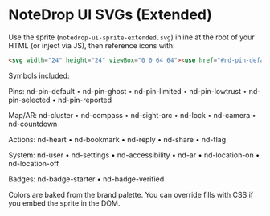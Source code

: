 # NoteDrop UI SVGs (Extended)
Use the sprite (`notedrop-ui-sprite-extended.svg`) inline at the root of your HTML (or inject via JS), then reference icons with:
```html
<svg width="24" height="24" viewBox="0 0 64 64"><use href="#nd-pin-default"/></svg>
```
Symbols included:

Pins: nd-pin-default • nd-pin-ghost • nd-pin-limited • nd-pin-lowtrust • nd-pin-selected • nd-pin-reported

Map/AR: nd-cluster • nd-compass • nd-sight-arc • nd-lock • nd-camera • nd-countdown

Actions: nd-heart • nd-bookmark • nd-reply • nd-share • nd-flag

System: nd-user • nd-settings • nd-accessibility • nd-ar • nd-location-on • nd-location-off

Badges: nd-badge-starter • nd-badge-verified

Colors are baked from the brand palette. You can override fills with CSS if you embed the sprite in the DOM.
